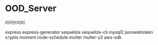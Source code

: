 # OOD_Server



라이브러리

express express-generator sequelize sequelize-cli mysql2 jsonwebtoken crypto moment node-schedule multer multer-s3 aws-sdk

